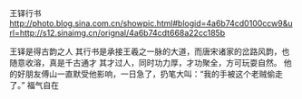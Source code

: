 王铎行书
http://photo.blog.sina.com.cn/showpic.html#blogid=4a6b74cd0100ccw9&url=http://s12.sinaimg.cn/orignal/4a6b74cdt668a22cc185b
 
王铎是得古韵之人
其行书是承接王羲之一脉的大道，而唐宋诸家的岔路风韵，也随意收溶，真是千古通才
其才过人，同时功力厚，才功聚全，方可玩耍自然。
他的好朋友傅山一直默受他影响，一日急了，扔笔大叫：“我的手被这个老贼偷走了。”
福气自在
 
